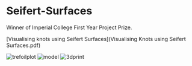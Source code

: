 # Seifert-Surfaces

Winner of Imperial College First Year Project Prize.

[Visualising knots using Seifert Surfaces](Visualising Knots using Seifert Surfaces.pdf)

![trefoilplot](https://github.com/raahweng/Seifert-Surfaces/assets/55945020/782af0fe-d98c-4e08-802f-3e0d6c60d86a)
![model](https://github.com/raahweng/Seifert-Surfaces/assets/55945020/c98b4ce7-8430-4563-a170-0ca9c14eeaec)
![3dprint](https://github.com/raahweng/Seifert-Surfaces/assets/55945020/b35ad0b6-7cb8-4402-82e7-17f8c961ed30)
